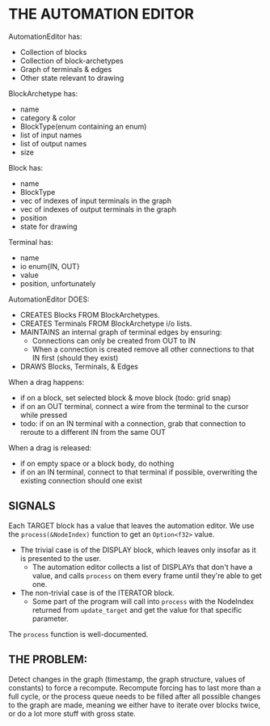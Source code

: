 # THE AUTOMATION EDITOR
AutomationEditor has:
* Collection of blocks
* Collection of block-archetypes
* Graph of terminals & edges
* Other state relevant to drawing

BlockArchetype has:
* name
* category & color
* BlockType(enum containing an enum)
* list of input names
* list of output names
* size

Block has:
* name
* BlockType
* vec of indexes of input terminals in the graph
* vec of indexes of output terminals in the graph
* position
* state for drawing

Terminal has:
* name
* io enum{IN, OUT}
* value
* position, unfortunately

AutomationEditor DOES:
* CREATES Blocks FROM BlockArchetypes.
* CREATES Terminals FROM BlockArchetype i/o lists.
* MAINTAINS an internal graph of terminal edges by ensuring: 
  * Connections can only be created from OUT to IN 
  * When a connection is created remove all other connections to that IN first (should they exist)
* DRAWS Blocks, Terminals, & Edges

When a drag happens:
* if on a block, set selected block & move block (todo: grid snap)
* if on an OUT terminal, connect a wire from the terminal
to the cursor while pressed
* todo: if on an IN terminal with a connection, grab that connection to reroute to a different IN from the same OUT

When a drag is released:
* if on empty space or a block body, do nothing
* if on an IN terminal, connect to that terminal if possible, overwriting the existing connection should one exist

## SIGNALS
Each TARGET block has a value that leaves the automation editor. 
We use the `process(&NodeIndex)` function to get an `Option<f32>` value.
* The trivial case is of the DISPLAY block, which leaves only insofar as it is presented to the user.
  * The automation editor collects a list of DISPLAYs that don't have a value, and calls `process` on them
    every frame until they're able to get one.
* The non-trivial case is of the ITERATOR block. 
  * Some part of the program will call into `process` with the NodeIndex returned from `update_target`
    and get the value for that specific parameter.

The `process` function is well-documented.

## THE PROBLEM:
Detect changes in the graph (timestamp, the graph structure, values of constants) to force a recompute.
Recompute forcing has to last more than a full cycle, or the process queue needs to be filled after all possible
changes to the graph are made, meaning we either have to iterate over blocks twice, or do a lot more stuff with gross state.
